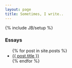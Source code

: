 ```yaml
---
layout: page
title: Sometimes, I write..
---
```

{% include JB/setup %}
    
### Essays

<ul class="posts">
  {% for post in site.posts %}
    <li><a href="{{ BASE_PATH }}{{ post.url }}">{{ post.title }}</a></li>
  {% endfor %}
</ul>

